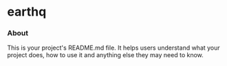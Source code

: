 earthq
======

### About

This is your project's README.md file. It helps users understand what your
project does, how to use it and anything else they may need to know.